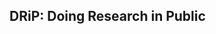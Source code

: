 ## DRiP: Doing Research in Public

<!--
The DRiP project is a project to develop a framework for doing collaborative research the way open source software is built. 

-->
